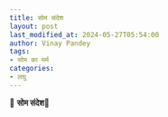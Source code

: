```yaml
---
title: सोम संदेश
layout: post
last_modified_at: 2024-05-27T05:54:00
author: Vinay Pandey
tags:
- सोम का मर्म
categories:
- लघु
---
```

🙏 **सोम संदेश**🙏


